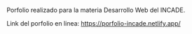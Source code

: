 Porfolio realizado para la materia Desarrollo Web del INCADE.

Link del porfolio en linea:  https://porfolio-incade.netlify.app/

